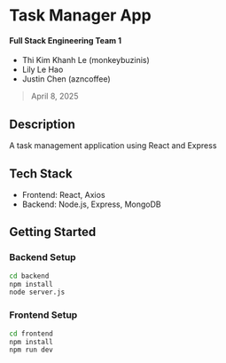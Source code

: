 # Task Manager App
#### Full Stack Engineering Team 1
- Thi Kim Khanh Le (monkeybuzinis)
- Lily Le Hao
- Justin Chen (azncoffee)
> April 8, 2025

## Description
A task management application using React and Express

## Tech Stack
- Frontend: React, Axios
- Backend: Node.js, Express, MongoDB

## Getting Started

### Backend Setup
```bash
cd backend
npm install
node server.js
```

### Frontend Setup
```bash
cd frontend
npm install
npm run dev
```
